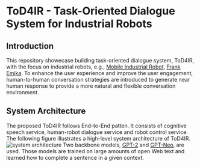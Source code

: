 # ToD4IR - Task-Oriented Dialogue System for Industrial Robots

## Introduction

This repository showecase building task-oriented dialogue system, ToD4IR, with the focus on industrial robots,
e.g., [Mobile Industrial Robot](https://www.mobile-industrial-robots.com/en/), 
[Frank Emika](https://www.franka.de/). To enhance the user experience and improve the user engagement, human-to-human
conversation strategies are introduced to generate near human response to provide a more natural and flexible conversation
environment.

## System Architecture
The proposed ToD4IR follows End-to-End patten. It consists of cognitive speech service, human-robot dialogue service and 
robot control service. The following figure illustrates a high-level system architecture of ToD4IR.
![system architecture](https://github.com/lcroy/ToD4IR/tree/main/doc/overall_architecture.png)
Two backbone models, [GPT-2](https://huggingface.co/gpt2) and [GPT-Neo](https://huggingface.co/EleutherAI/gpt-neo-2.7B), are used. Those
models are trained on large amounts of open Web text and learned how to complete a sentence in a given context.
